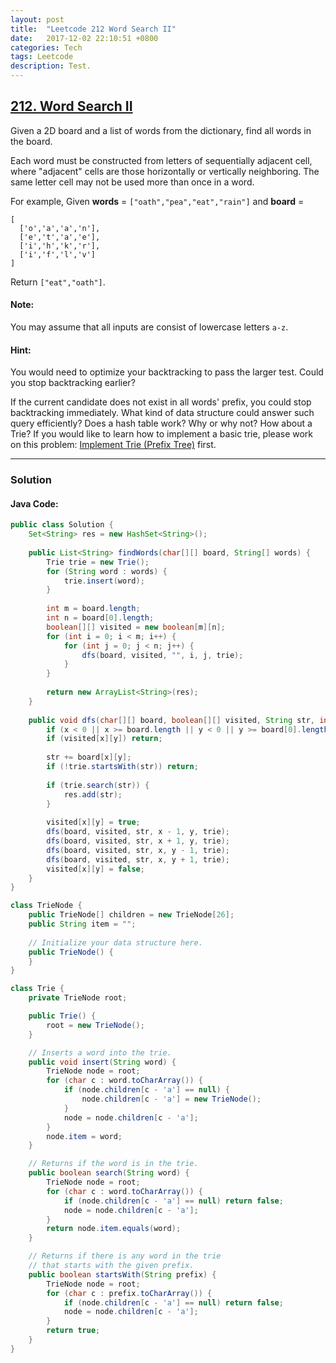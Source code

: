 ```yaml
---
layout: post
title:  "Leetcode 212 Word Search II"
date:   2017-12-02 22:10:51 +0800
categories: Tech
tags: Leetcode
description: Test.
---
```

## [212. Word Search II](https://leetcode.com/problems/word-search-ii/description/)



Given a 2D board and a list of words from the dictionary, find all words in the board.

Each word must be constructed from letters of sequentially adjacent cell, where "adjacent" cells are those horizontally or vertically neighboring. The same letter cell may not be used more than once in a word.

For example,
Given **words** = `["oath","pea","eat","rain"]` and **board** =

```
[
  ['o','a','a','n'],
  ['e','t','a','e'],
  ['i','h','k','r'],
  ['i','f','l','v']
]
```

Return `["eat","oath"]`.

#### Note:

You may assume that all inputs are consist of lowercase letters `a-z`.

#### Hint:

You would need to optimize your backtracking to pass the larger test. Could you stop backtracking earlier?

If the current candidate does not exist in all words' prefix, you could stop backtracking immediately. What kind of data structure could answer such query efficiently? Does a hash table work? Why or why not? How about a Trie? If you would like to learn how to implement a basic trie, please work on this problem: [Implement Trie (Prefix Tree)](https://leetcode.com/problems/implement-trie-prefix-tree/description/) first.

***

### Solution
#### Java Code:

```java
public class Solution {
    Set<String> res = new HashSet<String>();
    
    public List<String> findWords(char[][] board, String[] words) {
        Trie trie = new Trie();
        for (String word : words) {
            trie.insert(word);
        }
        
        int m = board.length;
        int n = board[0].length;
        boolean[][] visited = new boolean[m][n];
        for (int i = 0; i < m; i++) {
            for (int j = 0; j < n; j++) {
                dfs(board, visited, "", i, j, trie);
            }
        }
        
        return new ArrayList<String>(res);
    }
    
    public void dfs(char[][] board, boolean[][] visited, String str, int x, int y, Trie trie) {
        if (x < 0 || x >= board.length || y < 0 || y >= board[0].length) return;
        if (visited[x][y]) return;
        
        str += board[x][y];
        if (!trie.startsWith(str)) return;
        
        if (trie.search(str)) {
            res.add(str);
        }
        
        visited[x][y] = true;
        dfs(board, visited, str, x - 1, y, trie);
        dfs(board, visited, str, x + 1, y, trie);
        dfs(board, visited, str, x, y - 1, trie);
        dfs(board, visited, str, x, y + 1, trie);
        visited[x][y] = false;
    }
}

class TrieNode {
    public TrieNode[] children = new TrieNode[26];
    public String item = "";
    
    // Initialize your data structure here.
    public TrieNode() {
    }
}

class Trie {
    private TrieNode root;

    public Trie() {
        root = new TrieNode();
    }

    // Inserts a word into the trie.
    public void insert(String word) {
        TrieNode node = root;
        for (char c : word.toCharArray()) {
            if (node.children[c - 'a'] == null) {
                node.children[c - 'a'] = new TrieNode();
            }
            node = node.children[c - 'a'];
        }
        node.item = word;
    }

    // Returns if the word is in the trie.
    public boolean search(String word) {
        TrieNode node = root;
        for (char c : word.toCharArray()) {
            if (node.children[c - 'a'] == null) return false;
            node = node.children[c - 'a'];
        }
        return node.item.equals(word);
    }

    // Returns if there is any word in the trie
    // that starts with the given prefix.
    public boolean startsWith(String prefix) {
        TrieNode node = root;
        for (char c : prefix.toCharArray()) {
            if (node.children[c - 'a'] == null) return false;
            node = node.children[c - 'a'];
        }
        return true;
    }
}
```


<!--![a pic]({{ site.baseurl }}/assets/images/cat.jpg)-->


